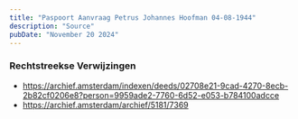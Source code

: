 ```yaml
---
title: "Paspoort Aanvraag Petrus Johannes Hoofman 04-08-1944"
description: "Source"
pubDate: "November 20 2024"
---
```


### Rechtstreekse Verwijzingen
- https://archief.amsterdam/indexen/deeds/02708e21-9cad-4270-8ecb-2b82cf0206e8?person=9959ade2-7760-6d52-e053-b784100adcce
- https://archief.amsterdam/archief/5181/7369